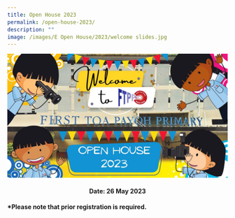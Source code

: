 ```yaml
---
title: Open House 2023
permalink: /open-house-2023/
description: ""
image: /images/E Open House/2023/welcome slides.jpg
---
```

<img style="text-align:center;" alt="Open House 2023" src="/images/E%20Open%20House/2023/welcome%20slides.jpg">

<h4 style="text-align:center;"><b>Date: 26 May 2023</b></h4>
<p style="text-align:left;"><b>*Please note that prior registration is required.</b></p>